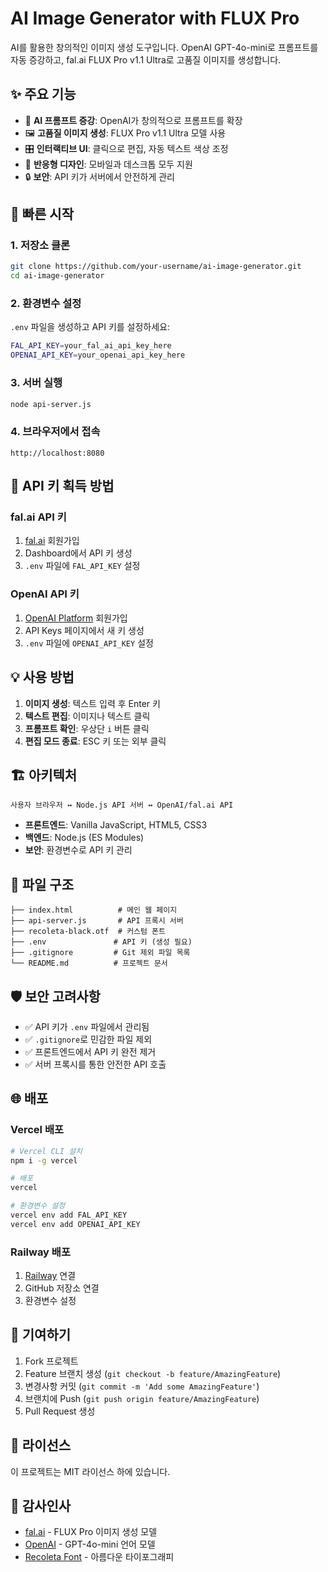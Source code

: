 # AI Image Generator with FLUX Pro

AI를 활용한 창의적인 이미지 생성 도구입니다. OpenAI GPT-4o-mini로 프롬프트를 자동 증강하고, fal.ai FLUX Pro v1.1 Ultra로 고품질 이미지를 생성합니다.

## ✨ 주요 기능

- 🎨 **AI 프롬프트 증강**: OpenAI가 창의적으로 프롬프트를 확장
- 🖼️ **고품질 이미지 생성**: FLUX Pro v1.1 Ultra 모델 사용
- 🎛️ **인터랙티브 UI**: 클릭으로 편집, 자동 텍스트 색상 조정
- 📱 **반응형 디자인**: 모바일과 데스크톱 모두 지원
- 🔒 **보안**: API 키가 서버에서 안전하게 관리

## 🚀 빠른 시작

### 1. 저장소 클론
```bash
git clone https://github.com/your-username/ai-image-generator.git
cd ai-image-generator
```

### 2. 환경변수 설정
`.env` 파일을 생성하고 API 키를 설정하세요:

```bash
FAL_API_KEY=your_fal_ai_api_key_here
OPENAI_API_KEY=your_openai_api_key_here
```

### 3. 서버 실행
```bash
node api-server.js
```

### 4. 브라우저에서 접속
```
http://localhost:8080
```

## 🔑 API 키 획득 방법

### fal.ai API 키
1. [fal.ai](https://fal.ai) 회원가입
2. Dashboard에서 API 키 생성
3. `.env` 파일에 `FAL_API_KEY` 설정

### OpenAI API 키
1. [OpenAI Platform](https://platform.openai.com) 회원가입
2. API Keys 페이지에서 새 키 생성
3. `.env` 파일에 `OPENAI_API_KEY` 설정

## 💡 사용 방법

1. **이미지 생성**: 텍스트 입력 후 Enter 키
2. **텍스트 편집**: 이미지나 텍스트 클릭
3. **프롬프트 확인**: 우상단 `i` 버튼 클릭
4. **편집 모드 종료**: ESC 키 또는 외부 클릭

## 🏗️ 아키텍처

```
사용자 브라우저 ↔ Node.js API 서버 ↔ OpenAI/fal.ai API
```

- **프론트엔드**: Vanilla JavaScript, HTML5, CSS3
- **백엔드**: Node.js (ES Modules)
- **보안**: 환경변수로 API 키 관리

## 📁 파일 구조

```
├── index.html          # 메인 웹 페이지
├── api-server.js       # API 프록시 서버
├── recoleta-black.otf  # 커스텀 폰트
├── .env               # API 키 (생성 필요)
├── .gitignore         # Git 제외 파일 목록
└── README.md          # 프로젝트 문서
```

## 🛡️ 보안 고려사항

- ✅ API 키가 `.env` 파일에서 관리됨
- ✅ `.gitignore`로 민감한 파일 제외
- ✅ 프론트엔드에서 API 키 완전 제거
- ✅ 서버 프록시를 통한 안전한 API 호출

## 🌐 배포

### Vercel 배포
```bash
# Vercel CLI 설치
npm i -g vercel

# 배포
vercel

# 환경변수 설정
vercel env add FAL_API_KEY
vercel env add OPENAI_API_KEY
```

### Railway 배포
1. [Railway](https://railway.app) 연결
2. GitHub 저장소 연결
3. 환경변수 설정

## 🤝 기여하기

1. Fork 프로젝트
2. Feature 브랜치 생성 (`git checkout -b feature/AmazingFeature`)
3. 변경사항 커밋 (`git commit -m 'Add some AmazingFeature'`)
4. 브랜치에 Push (`git push origin feature/AmazingFeature`)
5. Pull Request 생성

## 📄 라이선스

이 프로젝트는 MIT 라이선스 하에 있습니다.

## 🙏 감사인사

- [fal.ai](https://fal.ai) - FLUX Pro 이미지 생성 모델
- [OpenAI](https://openai.com) - GPT-4o-mini 언어 모델
- [Recoleta Font](https://www.fontfabric.com/fonts/recoleta/) - 아름다운 타이포그래피